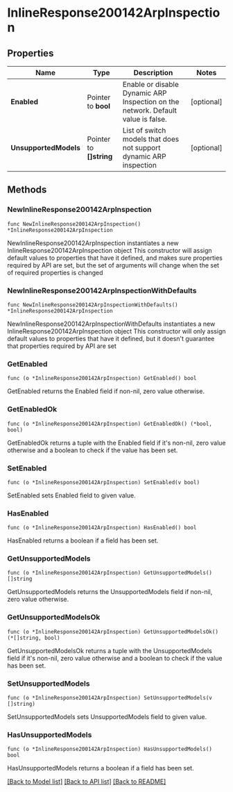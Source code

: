 # InlineResponse200142ArpInspection

## Properties

Name | Type | Description | Notes
------------ | ------------- | ------------- | -------------
**Enabled** | Pointer to **bool** | Enable or disable Dynamic ARP Inspection on the network. Default value is false. | [optional] 
**UnsupportedModels** | Pointer to **[]string** | List of switch models that does not support dynamic ARP inspection | [optional] 

## Methods

### NewInlineResponse200142ArpInspection

`func NewInlineResponse200142ArpInspection() *InlineResponse200142ArpInspection`

NewInlineResponse200142ArpInspection instantiates a new InlineResponse200142ArpInspection object
This constructor will assign default values to properties that have it defined,
and makes sure properties required by API are set, but the set of arguments
will change when the set of required properties is changed

### NewInlineResponse200142ArpInspectionWithDefaults

`func NewInlineResponse200142ArpInspectionWithDefaults() *InlineResponse200142ArpInspection`

NewInlineResponse200142ArpInspectionWithDefaults instantiates a new InlineResponse200142ArpInspection object
This constructor will only assign default values to properties that have it defined,
but it doesn't guarantee that properties required by API are set

### GetEnabled

`func (o *InlineResponse200142ArpInspection) GetEnabled() bool`

GetEnabled returns the Enabled field if non-nil, zero value otherwise.

### GetEnabledOk

`func (o *InlineResponse200142ArpInspection) GetEnabledOk() (*bool, bool)`

GetEnabledOk returns a tuple with the Enabled field if it's non-nil, zero value otherwise
and a boolean to check if the value has been set.

### SetEnabled

`func (o *InlineResponse200142ArpInspection) SetEnabled(v bool)`

SetEnabled sets Enabled field to given value.

### HasEnabled

`func (o *InlineResponse200142ArpInspection) HasEnabled() bool`

HasEnabled returns a boolean if a field has been set.

### GetUnsupportedModels

`func (o *InlineResponse200142ArpInspection) GetUnsupportedModels() []string`

GetUnsupportedModels returns the UnsupportedModels field if non-nil, zero value otherwise.

### GetUnsupportedModelsOk

`func (o *InlineResponse200142ArpInspection) GetUnsupportedModelsOk() (*[]string, bool)`

GetUnsupportedModelsOk returns a tuple with the UnsupportedModels field if it's non-nil, zero value otherwise
and a boolean to check if the value has been set.

### SetUnsupportedModels

`func (o *InlineResponse200142ArpInspection) SetUnsupportedModels(v []string)`

SetUnsupportedModels sets UnsupportedModels field to given value.

### HasUnsupportedModels

`func (o *InlineResponse200142ArpInspection) HasUnsupportedModels() bool`

HasUnsupportedModels returns a boolean if a field has been set.


[[Back to Model list]](../README.md#documentation-for-models) [[Back to API list]](../README.md#documentation-for-api-endpoints) [[Back to README]](../README.md)


